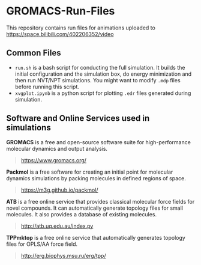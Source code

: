 # GROMACS-Run-Files
This repository contains run files for animations uploaded to https://space.bilibili.com/402206352/video

Common Files
---
- `run.sh` is a bash script for conducting the full simulation. It builds the initial configuration and the simulation box, do energy minimization and then run NVT/NPT simulations. You might want to modify `.mdp` files before running this script.
- `xvgplot.ipynb` is a python script for plotting `.edr` files generated during simulation.

Software and Online Services used in simulations
---
**GROMACS** is a free and open-source software suite for high-performance molecular dynamics and output analysis.
> https://www.gromacs.org/

**Packmol** is a free software for creating an initial point for molecular dynamics simulations by packing molecules in defined regions of space.
> https://m3g.github.io/packmol/

**ATB** is a free online service that provides classical molecular force fields for novel compounds. It can automatically generate topology files for small molecules. It also provides a database of existing molecules.
> http://atb.uq.edu.au/index.py

**TPPmktop** is a free online service that automatically generates topology files for OPLS/AA force field.
> http://erg.biophys.msu.ru/erg/tpp/
